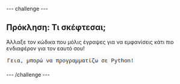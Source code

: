 --- challenge ---

## Πρόκληση: Τι σκέφτεσαι;

Άλλαξε τον κώδικα που μόλις έγραψες για να εμφανίσεις κάτι πιο ενδιαφέρον για τον εαυτό σου!

![screenshot](images/me-mind.png)

--- /challenge ---